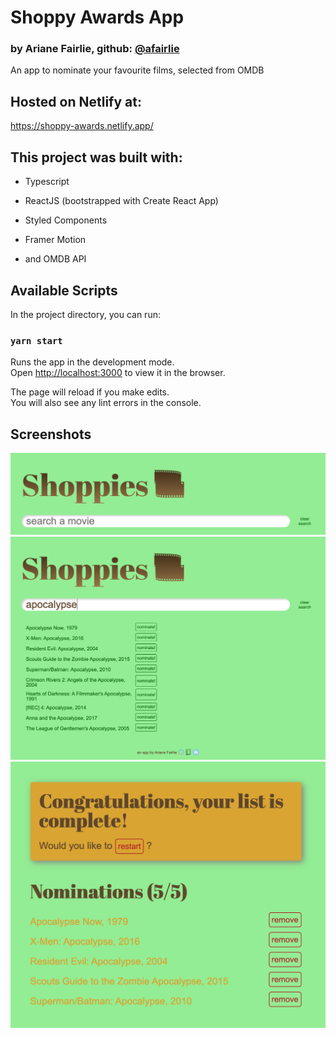 # Shoppy Awards App
### by Ariane Fairlie, github: [@afairlie](github.com/afairlie)

An app to nominate your favourite films, selected from OMDB

## Hosted on Netlify at:
https://shoppy-awards.netlify.app/ 

## This project was built with:

- Typescript

- ReactJS (bootstrapped with Create React App)

- Styled Components

- Framer Motion

- and OMDB API

## Available Scripts

In the project directory, you can run:

### `yarn start`

Runs the app in the development mode.<br />
Open [http://localhost:3000](http://localhost:3000) to view it in the browser.

The page will reload if you make edits.<br />
You will also see any lint errors in the console.

## Screenshots
![Shoppies Logo](docs/Logo.png)
![Search](docs/Search.png)
![Nominations](docs/Nominations.png)
